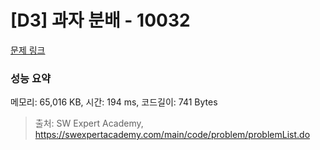 # [D3] 과자 분배 - 10032 

[문제 링크](https://swexpertacademy.com/main/code/problem/problemDetail.do?contestProbId=AXJZ6_6KCLcDFAU3) 

### 성능 요약

메모리: 65,016 KB, 시간: 194 ms, 코드길이: 741 Bytes



> 출처: SW Expert Academy, https://swexpertacademy.com/main/code/problem/problemList.do